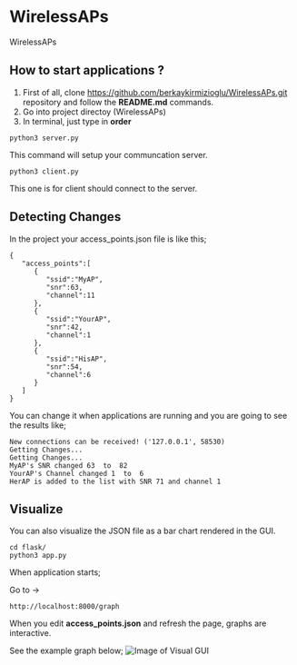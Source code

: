 # WirelessAPs
WirelessAPs

## How to start applications ?

1. First of all, clone https://github.com/berkaykirmizioglu/WirelessAPs.git repository and follow
the **README.md** commands.
2. Go into project directoy (WirelessAPs)
3. In terminal, just type in **order**
````
python3 server.py
````
This command will setup your communcation server.

````
python3 client.py
````
This one is for client should connect to the server.

## Detecting Changes

In the project your access_points.json file is like this;
````
{
   "access_points":[
      {
         "ssid":"MyAP",
         "snr":63,
         "channel":11
      },
      {
         "ssid":"YourAP",
         "snr":42,
         "channel":1
      },
      {
         "ssid":"HisAP",
         "snr":54,
         "channel":6
      }
   ]
}
````
You can change it when applications are running and you are going to see the results like;

````
New connections can be received! ('127.0.0.1', 58530)
Getting Changes...
Getting Changes...
MyAP's SNR changed 63  to  82
YourAP's Channel changed 1  to  6
HerAP is added to the list with SNR 71 and channel 1
````


## Visualize

You can also visualize the JSON file as a bar chart rendered in the GUI.

````
cd flask/
python3 app.py
````

When application starts;

Go to ->
````
http://localhost:8000/graph
````
When you edit **access_points.json** and refresh the page, graphs are interactive.

See the example graph below;
![Image of Visual GUI](https://i.imgur.com/orXJ0mz.png)

